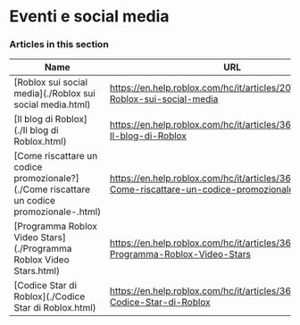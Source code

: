 # Eventi e social media  
### Articles in this section
Name|URL
-|-
[Roblox sui social media](./Roblox sui social media.html) |https://en.help.roblox.com/hc/it/articles/206596923-Roblox-sui-social-media
[Il blog di Roblox](./Il blog di Roblox.html) |https://en.help.roblox.com/hc/it/articles/360029134331-Il-blog-di-Roblox
[Come riscattare un codice promozionale?](./Come riscattare un codice promozionale-.html) |https://en.help.roblox.com/hc/it/articles/360029650831-Come-riscattare-un-codice-promozionale-
[Programma Roblox Video Stars](./Programma Roblox Video Stars.html) |https://en.help.roblox.com/hc/it/articles/360026092011-Programma-Roblox-Video-Stars
[Codice Star di Roblox](./Codice Star di Roblox.html) |https://en.help.roblox.com/hc/it/articles/360026181292-Codice-Star-di-Roblox